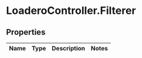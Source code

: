 # LoaderoController.Filterer

## Properties
Name | Type | Description | Notes
------------ | ------------- | ------------- | -------------
